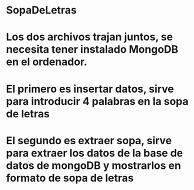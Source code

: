# SopaDeLetras
# Los dos archivos trajan juntos, se necesita tener instalado MongoDB en el ordenador. 
# El primero es insertar datos, sirve para introducir 4 palabras en la sopa de letras
# El segundo es extraer sopa, sirve para extraer los datos de la base de datos de mongoDB y mostrarlos en formato de sopa de letras
